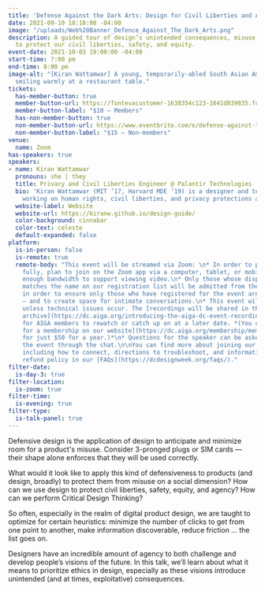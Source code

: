 ```yaml
---
title: 'Defense Against the Dark Arts: Design for Civil Liberties and Agency'
date: 2021-09-10 18:18:00 -04:00
image: "/uploads/Web%20Banner_Defence_Against_The_Dark_Arts.png"
description: A guided tour of design’s unintended consequences, misuse, and potential
  to protect our civil liberties, safety, and equity.
event-date: 2021-10-03 19:00:00 -04:00
start-time: 7:00 pm
end-time: 8:00 pm
image-alt: "[Kiran Wattamwar] A young, temporarily-abled South Asian American woman
  smiling warmly at a restaurant table."
tickets:
  has-member-button: true
  member-button-url: https://fontevacustomer-1638354c123-1641d839835.force.com/services/oauth2/authorize?client_id=3MVG9nthuDc9owbcOq7_07W.HriOQQPWTbMkrpOla.ajDQlTHf4_uby_mhwylcX.mJBU2O2SppTiZMS0J_HJd&response_type=code&redirect_uri=https://ikit.aiga.org/ikit_national_util/ikit-national-util-sso-redirect/&state=https%3A%2F%2Fdc.aiga.org%2F%3Fpost_type%3Dikit_event%26p%3D447789%26redirect_source%3Deventbrite_register
  member-button-label: "$10 — Members"
  has-non-member-button: true
  non-member-button-url: https://www.eventbrite.com/e/defense-against-the-dark-arts-design-for-civil-liberties-and-agency-tickets-170368105590
  non-member-button-label: "$15 — Non-members"
venue:
  name: Zoom
has-speakers: true
speakers:
- name: Kiran Wattamwar
  pronouns: she | they
  title: Privacy and Civil Liberties Engineer @ Palantir Technologies
  bio: 'Kiran Wattamwar (MIT ’17, Harvard MDE ‘19) is a designer and technologist
    working on human rights, civil liberties, and privacy protections at Palantir. '
  website-label: Website
  website-url: https://kiranw.github.io/design-guide/
  color-background: cinnabar
  color-text: celeste
  default-expanded: false
platform:
  is-in-person: false
  is-remote: true
  remote-body: "This event will be streamed via Zoom: \n* In order to participate
    fully, plan to join on the Zoom app via a computer, tablet, or mobile device with
    enough bandwidth to support viewing video.\n* Only those whose display name fully
    matches the name on our registration list will be admitted from the waiting room,
    in order to ensure only those who have registered for the event are able to attend
    — and to create space for intimate conversations.\n* This event will be recorded
    unless technical issues occur. The [recordings will be shared in the AIGA DC recordings
    archive](https://dc.aiga.org/introducing-the-aiga-dc-event-recordings-archive/)
    for AIGA members to rewatch or catch up on at a later date. *(You can [register
    for a membership on our website](https://dc.aiga.org/membership/membership-rates/)
    for just $50 for a year.)*\n* Questions for the speaker can be asked live during
    the event through the chat.\n\nYou can find more about joining our virtual events,
    including how to connect, directions to troubleshoot, and information about our
    refund policy in our [FAQs](https://dcdesignweek.org/faqs/)."
filter-date:
  is-day-3: true
filter-location:
  is-zoom: true
filter-time:
  is-evening: true
filter-type:
  is-talk-panel: true
---
```


Defensive design is the application of design to anticipate and minimize room for a product's misuse. Consider 3-pronged plugs or SIM cards — their shape alone enforces that they will be used correctly. 

What would it look like to apply this kind of defensiveness to products (and design, broadly) to protect them from misuse on a social dimension? How can we use design to protect civil liberties, safety, equity, and agency? How can we perform Critical Design Thinking?

So often, especially in the realm of digital product design, we are taught to optimize for certain heuristics: minimize the number of clicks to get from one point to another, make information discoverable, reduce friction … the list goes on. 

Designers have an incredible amount of agency to both challenge and develop people’s visions of the future. In this talk, we’ll learn about what it means to prioritize ethics in design, especially as these visions introduce unintended (and at times, exploitative) consequences.